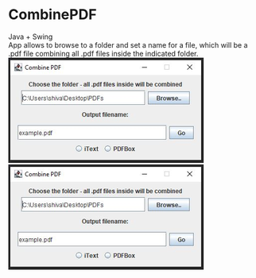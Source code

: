 # CombinePDF
Java + Swing <br />
App allows to browse to a folder and set a name for a file, which will be a .pdf file combining all .pdf files inside the indicated folder.
![main image](/images/combine_pdf.jpg)
![main image 2](combine_pdf.jpg)
